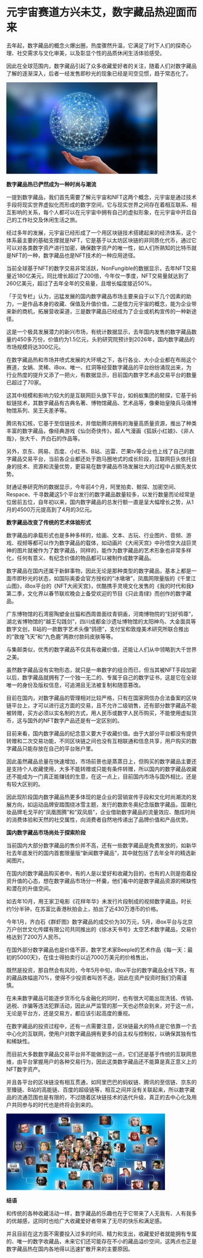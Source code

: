 # 元宇宙赛道方兴未艾，数字藏品热迎面而来




去年起，数字藏品的概念火爆出圈，热度骤然升温，它满足了时下人们的探奇心理、社交需求与文化审美，以及彰显个性的品质休闲生活体验感受。

因此在全球范围内，数字藏品引起了众多收藏爱好者的关注，随着人们对数字藏品了解的逐渐深入，后者一经发售即秒光的现象已经是司空见惯，趋于常态化了。

![数字藏品](xg.png)



**数字藏品热已俨然成为一种时尚与潮流**

一提到数字藏品，我们首先需要了解元宇宙和NFT这两个概念，元宇宙是通过技术手段将现实世界虚拟化而形成的数字空间，它与现实世界之间存在着相互联系、相互影响的关系，每个人都可以在元宇宙中拥有自己的虚拟形象，在元宇宙中开启自己的工作社交及休闲生活之旅。

经过多年的发展，元宇宙已经形成了一个用区块链技术搭建起来的经济体系，这个体系最主要的基础支撑就是NFT，它是基于以太坊区块链的非同质化代币，通过它可以对各类数字资产进行加密，确保数字资产的唯一性，如人们所熟知的比特币就是NFT的一种，数字藏品也是NFT技术的一种应用途径。

当前全球基于NFT的数字交易非常活跃，NonFungible的数据显示，去年NFT交易量近180亿美元，同比增长超过了200倍，今年仅一季度，NFT交易量就达到了260亿美元，超过了去年全年的交易量，且增长幅度接近50%。

「于见专栏」认为，迅猛发展的国内数字藏品市场主要来自于以下几个因素的助力，一是作品本身的收藏、保值及升值价值，二是借力元宇宙的概念，能为企业带来新的商机，拓展营收渠道，三是数字藏品已经成为了企业或机构宣传的一种新途径。

这是一个极具发展潜力的新兴市场，有统计数据显示，去年国内发售的数字藏品数量约450多万份，价值约为1.5亿元，头豹研究院预计到2026年，国内数字藏品的市场规模将达300亿元。

在数字藏品热和市场井喷式发展的大环境之下，各行各业、大小企业都在布局这个赛道，女娲、灵稀、iBox、唯一、红洞等经营数字藏品的平台纷纷涌现出来，为行业热度的提升又添了一把火，有数据显示，目前国内数字艺术品交易平台的数量已超过了70家。

这其中规模和影响力较大的是互联网巨头旗下平台，如蚂蚁集团的鲸探，它基于蚂蚁链技术，其数字藏品有古典名著、博物馆藏品、艺术品等，像秦始皇陵兵马俑博物馆系列、吴王夫差矛等。

腾讯有幻核，它基于至信链技术，并借助腾讯拥有的海量高质量资源，推出了种类丰富的数字藏品，像经典游戏《仙剑奇侠传》，超人气漫画《狐妖小红娘》、《非人哉》，张大千、齐白石的作品等。

另外，京东、网易、百度、小红书、B站、迅雷、芒果tv等企业也上线了自己的数字藏品交易平台，当前各企业都还处于跑马圈地式的成长阶段，互联网巨头依托自身的技术、资源和流量优势，更容易在数字藏品市场发展壮大的过程中占据先发优势。

财通证券研究所的数据显示，今年前4个月，阿里拍卖、鲸探、加密空间、Respace、千寻数藏这5个平台发行的数字藏品数量较多，以发行数量而论经常是位居前五位，自年初以来，国内数字藏品的总发行额一直是呈大幅增长之势，从1月的4500万元提高到了4月的3亿元。



**数字藏品改变了传统的艺术体验形式**

数字藏品的承载形式也是多种多样的，绘画、文本、古玩、行业图片、音频、游戏、视频等都可以作为数字藏品的载体，如动画片《大闹天宫》中孙悟空大战巨灵神的图片就被作为了数字藏品，同样的，能作为数字藏品的艺术形象也非常多样化，任何有意义、有纪念价值的物品都可以被制作成数字藏品。

数字藏品在国内还属于新鲜事物，因此无论是那种类型的数字藏品，基本上都是一面市即秒光的状态，如国际奥委会官方授权的“冰墩墩”，凤凰网限量版的《千里江山图》，iBox平台的《NFT大闹天宫》，优酷携手灵境文化发售的《我的时代和我》第二季，文化界以春节联欢晚会上备受欢迎的节目《只此青绿》而创作的数字藏品。

广东博物馆的石湾窑陶塑金丝猫和西周兽面纹青铜盉，河南博物院的“妇好鸮尊”，湖北省博物馆的“越王勾践剑”，四川成都金沙遗址博物馆的太阳神鸟、大金面具等数字文创，B站的一款数字艺术头像“鸽德”，支付宝和敦煌美术研究所联合推出的“敦煌飞天”和“九色鹿”两款付款码皮肤等等。

与集邮类似，优秀的数字藏品不仅具有收藏价值，还能让人们从中领略到大千世界之美。

虽然数字藏品没有实物形态，就只是一串数字的组合而已，但当其被NFT手段加密以后，数字藏品就拥有了一个独一无二的、专属于自己的数字证书，这是它在全球唯一的身份及版权信息，可追溯且无法被复制和随意篡改。

目前在国内，对数字藏品的管理相对比较严格，只有在国家网信办合法备案的区块链平台上，才可以进行这方面的交易，且不允许二级销售，还有部分数字藏品不能被转赠，买方必须以实名制的方式，用人民币或数字人民币购买，不能使用虚拟货币，这与国外的NFT数字产品还是有一定区别的。

目前来看，国内数字藏品的纪念意义要大于收藏价值。由于大部分平台都没有提供转赠和二次交易功能，不同区块链之间也没有互相联通和信息共享，用户购买的数字藏品只能存放在自己的平台账户里。

因此虽然藏品总量在快速增加，市场前景也是蒸蒸日上，但购买的数字藏品主要还是支持个人收藏使用，大多不能转赠或只能有条件转赠，所以国内的数字藏品收藏还不能成为一门真正能赚钱的生意，在这一点上，目前国内市场与国外相比，还是有较大区别的。

因此现阶段国内数字藏品热更多体现的是企业的营销宣传手段和文化时尚潮流的发展方向，如运动品牌安踏围绕冰雪主题，发行的数款冬奥纪念版数字藏品，国潮化妆品牌毛戈平的“凤凰图腾”和“双凤扇”，企业借助数字藏品的流量效应、酷炫时尚的消费体验和天然的社交属性，向消费者自然地传递出了品牌价值和产品优势。



**国内数字藏品市场尚处于探索阶段**

当前国内大部分数字藏品的售价并不高，还有一些数字藏品是免费发放的，如新华社去年底发行的国内首套限量版“新闻数字藏品”，其中就包括了去年全年的精选新闻图片。

在国内的数字藏品购买者中，有的人是以爱好和收藏为目的，也有的人则是抱着投资升值的心态，想在数字藏品市场分一杯羹，他们看中的是数字藏品资源的稀缺性和潜在的升值空间。

如去年10月，用王家卫电影《花样年华》未发行片段制成的视频数字藏品，时长约1分半钟，在苏富比香港秋拍会上，拍出了近430万港币的价格。

今年1月，齐白石《群虾图》数字藏品的成交价为30万元，5月，iBox平台与北京万户创世文化传媒有限公司共同推出的《徐冰天书号》太空艺术数字藏品，交易价格达到了200万人民币。

在国外部分数字藏品也是价值不菲，数字艺术家Beeple的艺术作品《每一天：最初的5000天》，在佳士得拍卖行以近7000万美元的价格售出，

既然是投资，那自然会有风险，今年5月中旬，iBox平台的数字藏品全线下跌，有的藏品跌幅逾70%，使得不少投资者叫苦不迭，因此在资产投资时我们仍需谨慎。

在未来数字藏品可能逐步货币化与金融化的同时，也有很大可能出现洗钱、传销、逃税、诈骗等违法犯罪活动，因此从严监管的那一天也必然会到来，对于这一点，无论是平台方，还是交易方，都应该引起高度的重视。

在数字藏品的投资过程中，还有一点需要注意，区块链最大的特点是它依靠一个去中心化的互联网，使用户对数字藏品拥有更多的自主权与控制权，以确保其独有性和稀缺性。

而目前大多数数字藏品交易平台并不能做到这一点，它们还是基于传统的互联网思维，由平台掌握用户的各种交易行为，因此这类数字藏品还不能算是真正意义上的NFT数字资产。

并且各平台的区块链没有相互贯通，如阿里巴巴的蚂蚁链、腾讯的至信链、京东的至臻链、B站的高能链、百度的超级链等，相互之间并没有关联起来，所以数字藏品的流通范围也是有限的，不过随着区块链技术的迭代升级，真正的去中心化及用户共同参与的时代也是终将会到来的。

![数字藏品](rq.png)



**结语**

和传统的各种收藏活动一样，数字藏品的乐趣也在于它带来了人无我有、人有我多的优越感，这同时也给广大收藏爱好者带来了无尽的快乐和满足感。

并且目前在这方面不需要投入过多的时间、精力和支出，收藏爱好者就能拥有专属的、唯一的数字收藏品，未来它们还可能存在不小的藏品溢价空间，这两点也正是数字藏品热在国内各地得以迅速扩散开来的主要原因。
